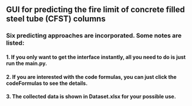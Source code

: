 ## __GUI for predicting the fire limit of concrete filled steel tube (CFST) columns__
### Six predicting approaches are incorporated. Some notes are listed:  
#### 1. If you only want to get the interface instantly, all you need to do is just run the **main.py**.
#### 2. If you are interested with the code formulas, you can just click the **codeFormulas** to see the details.
#### 3. The collected data is shown in **Dataset.xlsx** for your possible use.

